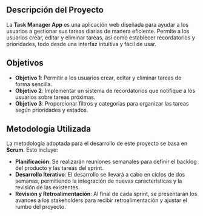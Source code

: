 ## Descripción del Proyecto
La **Task Manager App** es una aplicación web diseñada para ayudar a los usuarios a gestionar sus tareas diarias de manera eficiente. Permite a los usuarios crear, editar y eliminar tareas, así como establecer recordatorios y prioridades, todo desde una interfaz intuitiva y fácil de usar.
## Objetivos
- **Objetivo 1**: Permitir a los usuarios crear, editar y eliminar tareas de forma sencilla.
- **Objetivo 2**: Implementar un sistema de recordatorios que notifique a los usuarios sobre tareas próximas.
- **Objetivo 3**: Proporcionar filtros y categorías para organizar las tareas según prioridades y estados.

## Metodología Utilizada
La metodología adoptada para el desarrollo de este proyecto se basa en **Scrum**. Esto incluye:
- **Planificación**: Se realizarán reuniones semanales para definir el backlog del producto y las tareas del sprint.
- **Desarrollo Iterativo**: El desarrollo se llevará a cabo en ciclos de dos semanas, permitiendo la integración de nuevas características y la revisión de las existentes.
- **Revisión y Retroalimentación**: Al final de cada sprint, se presentarán los avances a los stakeholders para recibir retroalimentación y ajustar el rumbo del proyecto.
